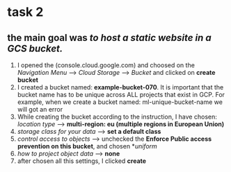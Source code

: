 # task 2
## the main goal was *to host a static website in a GCS bucket.*
1.  I opened the (console.cloud.google.com) and choosed on the *Navigation Menu* --> *Cloud Storage* --> *Bucket* and clicked on **create bucket**
2.  I created a bucket named: **example-bucket-070**. It is important that the bucket name has to be unique across ALL projects that exist in GCP. For example, when we create a bucket named: ml-unique-bucket-name we will got an error
3. While creating the bucket according to the instruction, I have chosen: *location type* --> **multi-region: eu (multiple regions in European Union)**
4. *storage class for your data* --> **set a default class**
5. *control access to objects* --> unchecked the **Enforce Public access prevention on this bucket**, and chosen **uniform*
6. *how to project object data* --> **none**
7. after chosen all this settings, I clicked **create**
